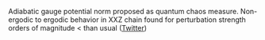 
Adiabatic gauge potential norm proposed as quantum chaos measure. Non-ergodic to ergodic behavior in XXZ chain found for perturbation strength orders of magnitude < than usual ([Twitter](https://twitter.com/JoshuahHeath/status/1249717468244951042))
